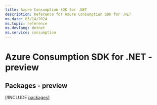 ```yaml
---
title: Azure Consumption SDK for .NET
description: Reference for Azure Consumption SDK for .NET
ms.date: 03/14/2024
ms.topic: reference
ms.devlang: dotnet
ms.service: consumption
---
```

# Azure Consumption SDK for .NET - preview
## Packages - preview
[!INCLUDE [packages](consumption-index.md)]